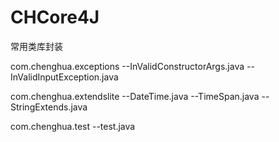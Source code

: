 # CHCore4J
常用类库封装

com.chenghua.exceptions
    --InValidConstructorArgs.java
    --InValidInputException.java

com.chenghua.extendslite
    --DateTime.java
    --TimeSpan.java
    --StringExtends.java

com.chenghua.test
    --test.java
